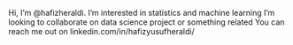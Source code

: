 Hi, I’m @hafizheraldi.
I’m interested in statistics and machine learning
I’m looking to collaborate on data science project or something related
You can reach me out on linkedin.com/in/hafizyusufheraldi/

<!---
hafizheraldi/hafizheraldi is a ✨ special ✨ repository because its `README.md` (this file) appears on your GitHub profile.
You can click the Preview link to take a look at your changes.
--->
